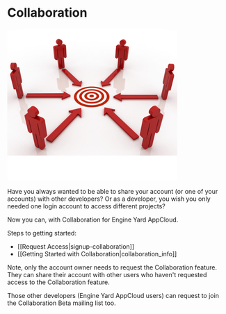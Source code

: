# Collaboration

![Collaboration](images/collaboration.jpeg)

Have you always wanted to be able to share your account (or one of your accounts) with other developers? Or as a developer, you wish you only needed one login account to access different projects?

Now you can, with Collaboration for Engine Yard AppCloud.

Steps to getting started:

  - [[Request Access|signup-collaboration]]
  - [[Getting Started with Collaboration|collaboration_info]]

Note, only the account owner needs to request the Collaboration feature. They can share their account with other users who haven't requested access to the Collaboration feature.

Those other developers (Engine Yard AppCloud users) can request to join the Collaboration Beta mailing list too.